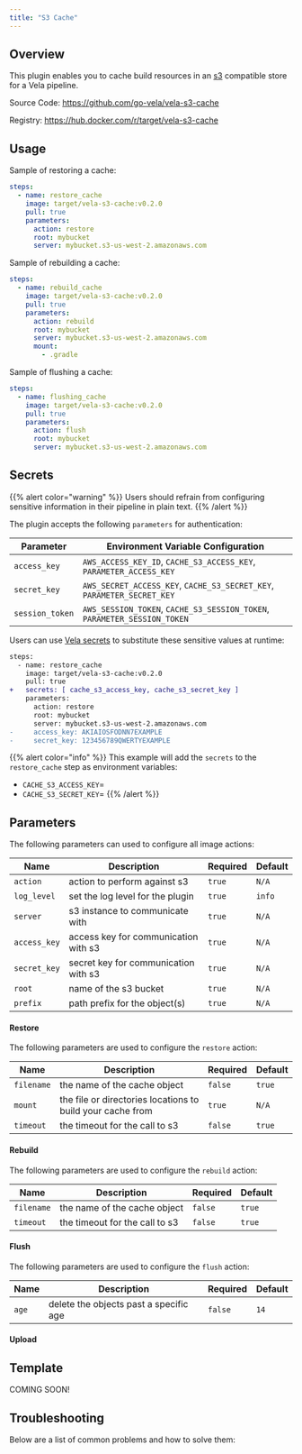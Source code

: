 ```yaml
---
title: "S3 Cache"
---
```


## Overview

This plugin enables you to cache build resources in an [s3](https://aws.amazon.com/s3/) compatible store for a Vela pipeline.

Source Code: https://github.com/go-vela/vela-s3-cache

Registry: https://hub.docker.com/r/target/vela-s3-cache

## Usage

Sample of restoring a cache:

```yaml
steps:
  - name: restore_cache
    image: target/vela-s3-cache:v0.2.0
    pull: true
    parameters:
      action: restore
      root: mybucket
      server: mybucket.s3-us-west-2.amazonaws.com
```

Sample of rebuilding a cache:

```yaml
steps:
  - name: rebuild_cache
    image: target/vela-s3-cache:v0.2.0
    pull: true
    parameters:
      action: rebuild
      root: mybucket
      server: mybucket.s3-us-west-2.amazonaws.com
      mount:
        - .gradle
```

Sample of flushing a cache:

```yaml
steps:
  - name: flushing_cache
    image: target/vela-s3-cache:v0.2.0
    pull: true
    parameters:
      action: flush
      root: mybucket
      server: mybucket.s3-us-west-2.amazonaws.com
```

## Secrets

{{% alert color="warning" %}}
Users should refrain from configuring sensitive information in their pipeline in plain text.
{{% /alert %}}

The plugin accepts the following `parameters` for authentication:

| Parameter       | Environment Variable Configuration                                       |
| --------------- | ------------------------------------------------------------------------ |
| `access_key`    | `AWS_ACCESS_KEY_ID`, `CACHE_S3_ACCESS_KEY`, `PARAMETER_ACCESS_KEY`       |
| `secret_key`    | `AWS_SECRET_ACCESS_KEY`, `CACHE_S3_SECRET_KEY`, `PARAMETER_SECRET_KEY`   |
| `session_token` | `AWS_SESSION_TOKEN`, `CACHE_S3_SESSION_TOKEN`, `PARAMETER_SESSION_TOKEN` |

Users can use [Vela secrets](/docs/concepts/pipeline/secrets/) to substitute these sensitive values at runtime:

```diff
steps:
  - name: restore_cache
    image: target/vela-s3-cache:v0.2.0
    pull: true
+   secrets: [ cache_s3_access_key, cache_s3_secret_key ]
    parameters:
      action: restore
      root: mybucket
      server: mybucket.s3-us-west-2.amazonaws.com
-     access_key: AKIAIOSFODNN7EXAMPLE
-     secret_key: 123456789QWERTYEXAMPLE
```

{{% alert color="info" %}}
This example will add the `secrets` to the `restore_cache` step as environment variables:

- `CACHE_S3_ACCESS_KEY`=<value>
- `CACHE_S3_SECRET_KEY`=<value>
{{% /alert %}}

## Parameters

The following parameters can used to configure all image actions:

| Name         | Description                          | Required | Default |
| ------------ | ------------------------------------ | -------- | ------- |
| `action`     | action to perform against s3         | `true`   | `N/A`   |
| `log_level`  | set the log level for the plugin     | `true`   | `info`  |
| `server`     | s3 instance to communicate with      | `true`   | `N/A`   |
| `access_key` | access key for communication with s3 | `true`   | `N/A`   |
| `secret_key` | secret key for communication with s3 | `true`   | `N/A`   |
| `root`       | name of the s3 bucket                | `true`   | `N/A`   |
| `prefix`     | path prefix for the object(s)        | `true`   | `N/A`   |

#### Restore

The following parameters are used to configure the `restore` action:

| Name       | Description                                                | Required | Default |
| ---------- | ---------------------------------------------------------- | -------- | ------  |
| `filename` | the name of the cache object                               | `false`  | `true`  |
| `mount`    | the file or directories locations to build your cache from | `true`   | `N/A`   |
| `timeout`  | the timeout for the call to s3                             | `false`  | `true`  |


#### Rebuild

The following parameters are used to configure the `rebuild` action:

| Name       | Description                    | Required | Default |
| ---------- | ------------------------------ | -------- | ------  |
| `filename` | the name of the cache object   | `false`  | `true`  |
| `timeout`  | the timeout for the call to s3 | `false`  | `true`  |

#### Flush

The following parameters are used to configure the `flush` action:

| Name  | Description                              | Required | Default |
| ----- | ---------------------------------------- | -------- | ------- |
| `age` | delete the objects past a specific age   | `false`  | `14`    |

#### Upload

## Template

COMING SOON!

## Troubleshooting

Below are a list of common problems and how to solve them:
